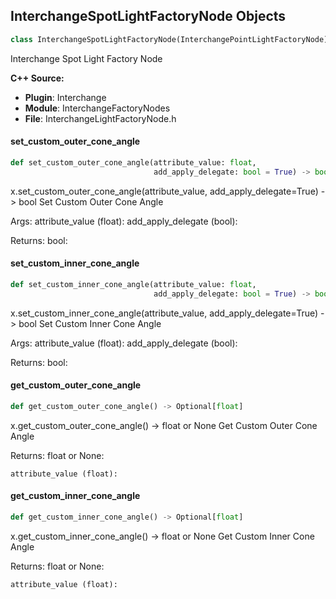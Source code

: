 ## InterchangeSpotLightFactoryNode Objects

```python
class InterchangeSpotLightFactoryNode(InterchangePointLightFactoryNode)
```

Interchange Spot Light Factory Node

**C++ Source:**

- **Plugin**: Interchange
- **Module**: InterchangeFactoryNodes
- **File**: InterchangeLightFactoryNode.h

<a id="unreal.InterchangeSpotLightFactoryNode.set_custom_outer_cone_angle"></a>

#### set_custom_outer_cone_angle

```python
def set_custom_outer_cone_angle(attribute_value: float,
                                add_apply_delegate: bool = True) -> bool
```

x.set_custom_outer_cone_angle(attribute_value, add_apply_delegate=True) -> bool
Set Custom Outer Cone Angle

Args:
    attribute_value (float): 
    add_apply_delegate (bool): 

Returns:
    bool:

<a id="unreal.InterchangeSpotLightFactoryNode.set_custom_inner_cone_angle"></a>

#### set_custom_inner_cone_angle

```python
def set_custom_inner_cone_angle(attribute_value: float,
                                add_apply_delegate: bool = True) -> bool
```

x.set_custom_inner_cone_angle(attribute_value, add_apply_delegate=True) -> bool
Set Custom Inner Cone Angle

Args:
    attribute_value (float): 
    add_apply_delegate (bool): 

Returns:
    bool:

<a id="unreal.InterchangeSpotLightFactoryNode.get_custom_outer_cone_angle"></a>

#### get_custom_outer_cone_angle

```python
def get_custom_outer_cone_angle() -> Optional[float]
```

x.get_custom_outer_cone_angle() -> float or None
Get Custom Outer Cone Angle

Returns:
    float or None: 

    attribute_value (float):

<a id="unreal.InterchangeSpotLightFactoryNode.get_custom_inner_cone_angle"></a>

#### get_custom_inner_cone_angle

```python
def get_custom_inner_cone_angle() -> Optional[float]
```

x.get_custom_inner_cone_angle() -> float or None
Get Custom Inner Cone Angle

Returns:
    float or None: 

    attribute_value (float):

<a id="unreal.InterchangePhysicsAssetFactoryNode"></a>